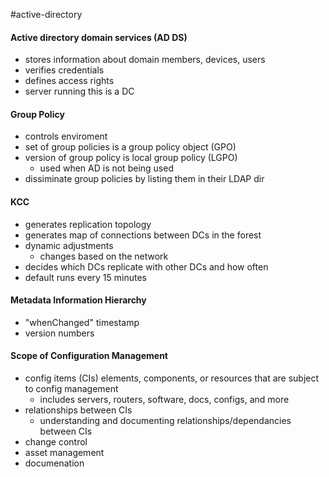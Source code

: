 #active-directory
#### Active directory domain services (AD DS)
- stores information about domain members, devices, users 
- verifies credentials
- defines access rights
- server running this is a DC

#### Group Policy
- controls enviroment
- set of group policies is a group policy object (GPO)
- version of group policy is local group policy (LGPO)
	- used when AD is not being used
- dissiminate group policies by listing them in their LDAP dir

#### KCC
- generates replication topology
- generates map of connections between DCs in the forest
- dynamic adjustments
	- changes based on the network
- decides which DCs replicate with other DCs and how often
- default runs every 15 minutes

#### Metadata Information Hierarchy
- "whenChanged" timestamp
- version numbers

#### Scope of Configuration Management
- config items (CIs) elements, components, or resources that are subject to config management
	- includes servers, routers, software, docs, configs, and more
- relationships between CIs
	- understanding and documenting relationships/dependancies between CIs
- change control
- asset management
- documenation
